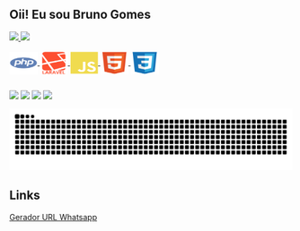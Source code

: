 

## Oii! Eu sou Bruno Gomes
 <div>
  <a href="https://github.com/jbgbruno">
  <img height="180em" src="https://github-readme-stats.vercel.app/api?username=jbgbruno&show_icons=true&theme=dracula&include_all_commits=true&count_private=true"/>
  <img height="180em" src="https://github-readme-stats.vercel.app/api/top-langs/?username=jbgbruno&layout=compact&langs_count=5&theme=dracula"/>
</div>
<div style="display: inline_block"><br>
  <img align="center" alt="Bruno-PHP" height="40" width="50" src="https://raw.githubusercontent.com/devicons/devicon/master/icons/php/php-plain.svg">
  <img align="center" alt="Bruno-LARAVEL" height="40" width="50" src="https://raw.githubusercontent.com/devicons/devicon/master/icons/laravel/laravel-plain-wordmark.svg">
  <img align="center" alt="Bruno-JS" height="40" width="50" src="https://raw.githubusercontent.com/devicons/devicon/master/icons/javascript/javascript-plain.svg">
  <img align="center" alt="Bruno-HTML" height="40" width="50" src="https://raw.githubusercontent.com/devicons/devicon/master/icons/html5/html5-original.svg">
  <img align="center" alt="Bruno-CSS" height="40" width="50" src="https://raw.githubusercontent.com/devicons/devicon/master/icons/css3/css3-original.svg">
</div>
  
  ##
 
<div> 
  <a href="https://instagram.com/brunogomes.dev" target="_blank"><img src="https://img.shields.io/badge/-Instagram-%23E4405F?style=for-the-badge&logo=instagram&logoColor=white" target="_blank"></a>
 <a href="https://www.linkedin.com/in/jbgbruno" target="_blank"><img src="https://img.shields.io/badge/-LinkedIn-%230077B5?style=for-the-badge&logo=linkedin&logoColor=white" target="_blank"></a> 
  <a href = "mailto:jbg.bruno@gmail.com"><img src="https://img.shields.io/badge/-Gmail-%23333?style=for-the-badge&logo=gmail&logoColor=white" target="_blank"></a>
  <a href="https://api.whatsapp.com/send?phone=5588994439468" target="_blank" alt="WhatsApp">
  <img src="https://img.shields.io/badge/-WhatsApp-25d366?style=for-the-badge&labelColor=25d366&logo=whatsapp&logoColor=white&link=API-DO-SEU-WHATSAPP"/></a>
 
  ![Snake animation](https://github.com/jbgbruno/jbgbruno/blob/master/github-contribution-grid-snake.svg)
 
 
 ## Links
 
  <a href="http://brunogomes.ml/gerador-link-whatsapp/" target="_blank">Gerador URL Whatsapp</a>
</div>

